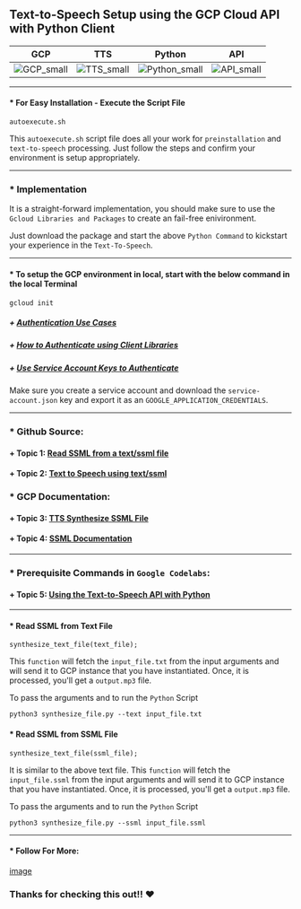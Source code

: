 ## Text-to-Speech Setup using the GCP Cloud API with Python Client

| GCP  | TTS  | Python  | API  |
|---|---|---|---|
|![GCP_small](https://user-images.githubusercontent.com/93936168/209451993-9080d2af-4b18-413b-9e5b-5e64800d6bea.png)|![TTS_small](https://user-images.githubusercontent.com/93936168/209451995-3b70b2c2-60e3-4311-a57a-4cfabb4b815a.png)|![Python_small](https://user-images.githubusercontent.com/93936168/209451994-25596bcd-b939-4d9d-9b1c-ae0ec8f20b70.png)|![API_small](https://user-images.githubusercontent.com/93936168/209451992-da8c7468-4263-4aff-b02c-3970d5fcf5db.png)| 

-------

#### * For Easy Installation - Execute the Script File 

``` 
autoexecute.sh
```
This `autoexecute.sh` script file does all your work for `preinstallation` and `text-to-speech` processing. Just follow the steps and confirm your environment is setup appropriately.

--------
### * Implementation

It is a straight-forward implementation, you should make sure to use the `Gcloud Libraries and Packages` to create an fail-free enivironment. 

Just download the package and start the above `Python Command` to kickstart your experience in the `Text-To-Speech`.

--------

#### * To setup the GCP environment in local, start with the below command in the local Terminal
```
gcloud init
```

##### + [Authentication Use Cases](https://cloud.google.com/docs/authentication/use-cases)
##### + [How to Authenticate using Client Libraries](https://cloud.google.com/docs/authentication/client-libraries)
##### + [Use Service Account Keys to Authenticate](https://cloud.google.com/docs/authentication/provide-credentials-adc#local-key)

Make sure you create a service account and download the `service-account.json` key and export it as an `GOOGLE_APPLICATION_CREDENTIALS`.

-------

### * Github Source:
#### + Topic 1: [Read SSML from a text/ssml file](https://github.com/GoogleCloudPlatform/python-docs-samples/blob/HEAD/texttospeech/snippets/synthesize_file.py)

#### + Topic 2: [Text to Speech using text/ssml](https://github.com/GoogleCloudPlatform/python-docs-samples/blob/HEAD/texttospeech/snippets/synthesize_text.py)


### * GCP Documentation:
#### + Topic 3: [TTS Synthesize SSML File](https://cloud.google.com/text-to-speech/docs/samples/tts-synthesize-ssml-file)

#### + Topic 4: [SSML Documentation](https://cloud.google.com/text-to-speech/docs/ssml)

-------

### * Prerequisite Commands in `Google Codelabs`:
#### + Topic 5: [Using the Text-to-Speech API with Python](https://codelabs.developers.google.com/codelabs/cloud-text-speech-python3#8)

-------

#### * Read SSML from Text File 

```
synthesize_text_file(text_file);
```

This `function` will fetch the `input_file.txt` from the input arguments and will send it to GCP instance that you have instantiated. Once, it is processed, you'll get a `output.mp3` file.

To pass the arguments and to run the `Python` Script

```
python3 synthesize_file.py --text input_file.txt
```


#### * Read SSML from SSML File 

```
synthesize_text_file(ssml_file);
```

It is similar to the above text file. This `function` will fetch the `input_file.ssml` from the input arguments and will send it to GCP instance that you have instantiated. Once, it is processed, you'll get a `output.mp3` file.

To pass the arguments and to run the `Python` Script


```
python3 synthesize_file.py --ssml input_file.ssml
```

-------

#### * Follow For More:
[image](https://medium.com/@somesh-rokz)

### **Thanks for checking this out!!** :heart:

